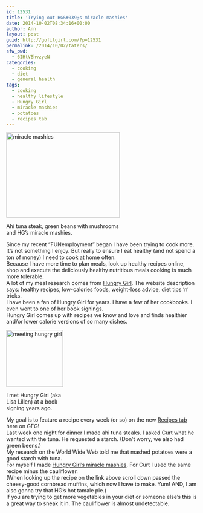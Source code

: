 ```yaml
---
id: 12531
title: 'Trying out HG&#039;s miracle mashies'
date: 2014-10-02T08:34:16+00:00
author: Ann
layout: post
guid: http://gofitgirl.com/?p=12531
permalink: /2014/10/02/taters/
sfw_pwd:
  - 6IHtVBhvzyeN
categories:
  - cooking
  - diet
  - general health
tags:
  - cooking
  - healthy lifestyle
  - Hungry Girl
  - miracle mashies
  - potatoes
  - recipes tab
---
```

<div id="attachment_12532" style="width: 310px" class="wp-caption alignleft">
  <a href="http://gofitgirl.com/2014/10/taters/photo-1-5/" rel="attachment wp-att-12532"><img class="size-medium wp-image-12532" src="http://gofitgirl.com/wp-content/uploads/2014/09/photo-1-300x225.jpg" alt="miracle mashies" width="300" height="225" /></a>
  
  <p class="wp-caption-text">
    Ahi tuna steak, green beans with mushrooms and HG&#8217;s miracle mashies.
  </p>
</div>

  
Since my recent &#8220;FUNemployment&#8221; began I have been trying to cook more. It&#8217;s not something I enjoy. But really to ensure I eat healthy (and not spend a ton of money) I need to cook at home often.  
Because I have more time to plan meals, look up healthy recipes online, shop and execute the deliciously healthy nutritious meals cooking is much more tolerable.  
A lot of my meal research comes from [Hungry Girl](http://www.hungry-girl.com). The website description says: healthy recipes, low-calories foods, weight-loss advice, diet tips &#8216;n&#8217; tricks.  
I have been a fan of Hungry Girl for years. I have a few of her cookbooks. I even went to one of her book signings.  
Hungry Girl comes up with recipes we know and love and finds healthier and/or lower calorie versions of so many dishes.  


<div id="attachment_12535" style="width: 160px" class="wp-caption alignright">
  <a href="http://gofitgirl.com/2014/10/taters/meeting-hungry-girl/" rel="attachment wp-att-12535"><img class="size-thumbnail wp-image-12535" src="http://gofitgirl.com/wp-content/uploads/2014/09/meeting-hungry-girl-150x150.jpg" alt="meeting hungry girl" width="150" height="150" /></a>
  
  <p class="wp-caption-text">
    I met Hungry Girl (aka Lisa Lillen) at a book signing years ago.
  </p>
</div>

  
My goal is to feature a recipe every week (or so) on the new [Recipes tab](http://gofitgirl.com/recipes/) here on GFG!  
Last week one night for dinner I made ahi tuna steaks. I asked Curt what he wanted with the tuna. He requested a starch. (Don&#8217;t worry, we also had green beens.)  
My research on the World Wide Web told me that mashed potatoes were a good starch with tuna.  
For myself I made [Hungry Girl&#8217;s miracle mashies](http://www.hungry-girl.com/newsletters/raw/919-low-calorie-corn-muffin-mashed-potato-and-vegetarian-tamale-pie-recipes). For Curt I used the same recipe minus the cauliflower.  
(When looking up the recipe on the link above scroll down passed the cheesy-good cornbread muffins, which now I have to make. Yum! AND, I am also gonna try that HG&#8217;s hot tamale pie.)  
If you are trying to get more vegetables in your diet or someone else&#8217;s this is a great way to sneak it in. The cauliflower is almost undetectable.